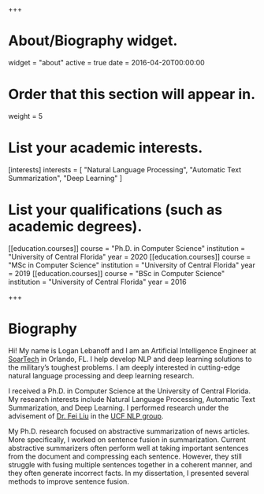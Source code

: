 +++
# About/Biography widget.
widget = "about"
active = true
date = 2016-04-20T00:00:00

# Order that this section will appear in.
weight = 5

# List your academic interests.
[interests]
  interests = [
    "Natural Language Processing",
    "Automatic Text Summarization",
    "Deep Learning"
  ]

# List your qualifications (such as academic degrees).
[[education.courses]]
  course = "Ph.D. in Computer Science"
  institution = "University of Central Florida"
  year = 2020
[[education.courses]]
  course = "MSc in Computer Science"
  institution = "University of Central Florida"
  year = 2019
[[education.courses]]
  course = "BSc in Computer Science"
  institution = "University of Central Florida"
  year = 2016
 
+++

# Biography

Hi! My name is Logan Lebanoff and I am an Artificial Intelligence Engineer at [SoarTech](https://soartech.com/) in Orlando, FL. I help develop NLP and deep learning solutions to the military’s toughest problems. I am deeply interested in cutting-edge natural language processing and deep learning research. 

I received a Ph.D. in Computer Science at the University of Central Florida. My research interests include Natural Language Processing, Automatic Text Summarization, and Deep Learning. I performed research under the advisement of [Dr. Fei Liu](http://www.cs.ucf.edu/~feiliu/) in the [UCF NLP group](http://www.nlp.cs.ucf.edu/).

My Ph.D. research focused on abstractive summarization of news articles. More specifically, I worked on sentence fusion in summarization. Current abstractive summarizers often perform well at taking important sentences from the document and compressing each sentence. However, they still struggle with fusing multiple sentences together in a coherent manner, and they often generate incorrect facts. In my dissertation, I presented several methods to improve sentence fusion.